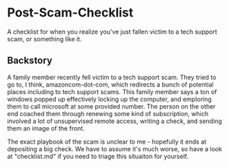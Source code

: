 # Post-Scam-Checklist
A checklist for when you realize you've just fallen victim to a tech support scam, or something like it.

## Backstory

A family member recently fell victim to a tech support scam. They tried to go to, I think, amazoncom-dot-com, which redirects a bunch of potential places including to tech support scams. This family member says a ton of windows popped up effectively locking up the computer, and emploring them to call microsoft at some provided number. The person on the other end coached them through renewing some kind of subscription, which involved a lot of unsupervised remote access, writing a check, and sending them an image of the front. 

The exact playbook of the scam is unclear to me - hopefully it ends at depositing a big check. We have to assume it's much worse, so have a look at "checklist.md" if you need to triage this situaiton for yourself. 
